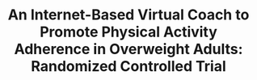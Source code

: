 ---
name: "An Internet Based Virtual Coach To Promote"
title: "An Internet-Based Virtual Coach to Promote Physical Activity Adherence in Overweight Adults: Randomized Controlled Trial"
project: null
event: "Journal of Medical Internet Research, 14(1)"
authors:
- name: "Watson, A.."
- name: "Bickmore, T.."
- name: "Cange, A.."
- name: "Kulshreshtha, A.."
- name: "Kvedar, J.."
year: 2012
resources: null
external_url: http://www.jmir.org/2012/1/e1/
draft: false
---